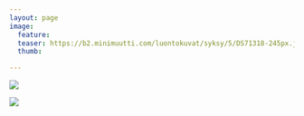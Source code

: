 ```yaml
---
layout: page
image:
  feature:
  teaser: https://b2.minimuutti.com/luontokuvat/syksy/5/DS71318-245px.jpg
  thumb:

---
```


![](https://b2.minimuutti.com/luontokuvat/syksy/5/DS71318-800px.jpg)

![](https://b2.minimuutti.com/luontokuvat/syksy/5/DS71320-800px.jpg)
